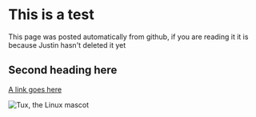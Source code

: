 # This is a test

This page was posted automatically from github, if you are reading it
it is because Justin hasn't deleted it yet

## Second heading here
[A link goes here](https://24hourhomepage.com)

![Tux, the Linux mascot](https://encapsulate.me/images/face.gif)